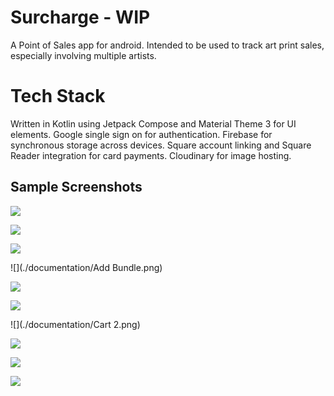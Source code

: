 # Surcharge - WIP
A Point of Sales app for android. Intended to be used to track art print sales, especially involving
multiple artists.

# Tech Stack

Written in Kotlin using Jetpack Compose and Material Theme 3 for UI elements. Google single sign on
for authentication. Firebase for synchronous storage across devices. Square account linking and
Square Reader integration for card payments. Cloudinary for image hosting.

## Sample Screenshots

![](./documentation/Home%202.png)

![](./documentation/Login.png)

![](./documentation/Gallery%202.png)

![](./documentation/Add Bundle.png)

![](./documentation/Add%20Print%202.png)

![](./documentation/Print.png)

![](./documentation/Cart 2.png)

![](./documentation/Cash%20Checkout%202.png)

![](./documentation/Sales%20History.png)

![](./documentation/Analytics.png)


